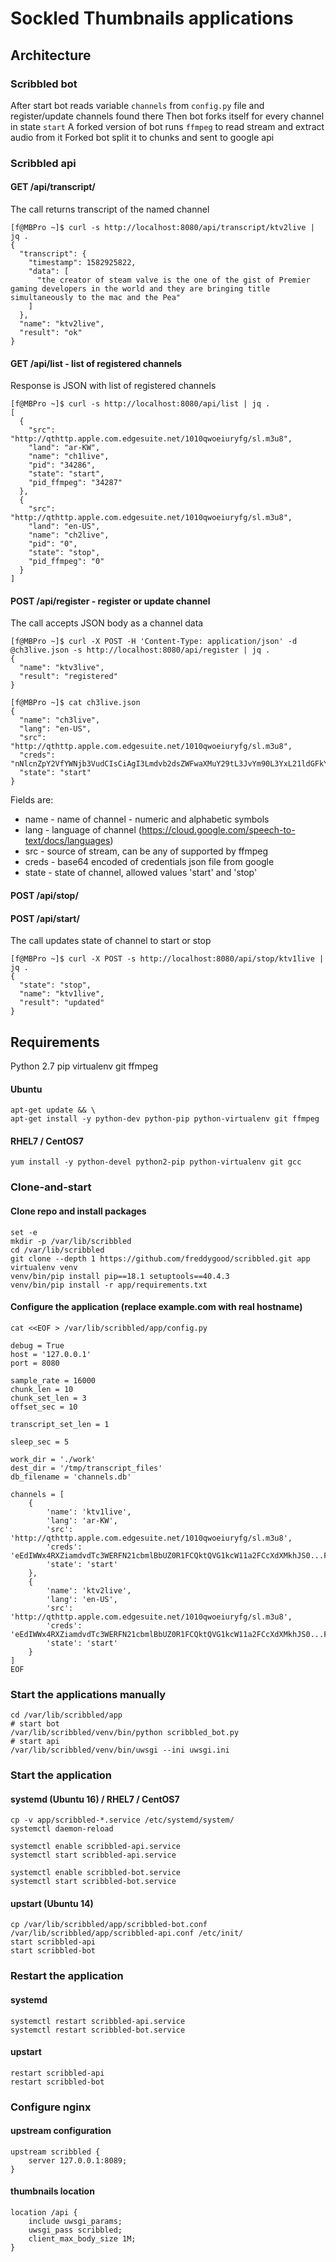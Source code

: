 # Sockled Thumbnails applications

## Architecture

### Scribbled bot

After start bot reads variable `channels` from `config.py` file and register/update channels found there
Then bot forks itself for every channel in state `start`
A forked version of bot runs `ffmpeg` to read stream and extract audio from it
Forked bot split it to chunks and sent to google api

### Scribbled api

#### GET /api/transcript/<bane>

The call returns transcript of the named channel

```
[f@MBPro ~]$ curl -s http://localhost:8080/api/transcript/ktv2live | jq .
{
  "transcript": {
    "timestamp": 1582925822,
    "data": [
      "the creator of steam valve is the one of the gist of Premier gaming developers in the world and they are bringing title simultaneously to the mac and the Pea"
    ]
  },
  "name": "ktv2live",
  "result": "ok"
}
```

#### GET /api/list - list of registered channels

Response is JSON with list of registered channels

```
[f@MBPro ~]$ curl -s http://localhost:8080/api/list | jq .
[
  {
    "src": "http://qthttp.apple.com.edgesuite.net/1010qwoeiuryfg/sl.m3u8",
    "land": "ar-KW",
    "name": "ch1live",
    "pid": "34286",
    "state": "start",
    "pid_ffmpeg": "34287"
  },
  {
    "src": "http://qthttp.apple.com.edgesuite.net/1010qwoeiuryfg/sl.m3u8",
    "land": "en-US",
    "name": "ch2live",
    "pid": "0",
    "state": "stop",
    "pid_ffmpeg": "0"
  }
]
```

#### POST /api/register - register or update channel

The call accepts JSON body as a channel data

```
[f@MBPro ~]$ curl -X POST -H 'Content-Type: application/json' -d @ch3live.json -s http://localhost:8080/api/register | jq .
{
  "name": "ktv3live",
  "result": "registered"
}
```

```
[f@MBPro ~]$ cat ch3live.json
{
  "name": "ch3live",
  "lang": "en-US",
  "src": "http://qthttp.apple.com.edgesuite.net/1010qwoeiuryfg/sl.m3u8",
  "creds": "nNlcnZpY2VfYWNjb3VudCIsCiAgI3Lmdvb2dsZWFwaXMuY29tL3JvYm90L3YxL21ldGFkYXRhL3g1MDkvdXNlci0xJTQwdm9pY2UtcmVjLTI2NjUyMi5pYW0uZ3NlcnZpY2VhY2NvdW50LmNvbSIKfQo=",
  "state": "start"
}
```

Fields are:

* name - name of channel - numeric and alphabetic symbols
* lang - language of channel (https://cloud.google.com/speech-to-text/docs/languages)
* src - source of stream, can be any of supported by ffmpeg
* creds - base64 encoded of credentials json file from google
* state - state of channel, allowed values 'start' and 'stop'

#### POST /api/stop/<channel>
#### POST /api/start/<channel>

The call updates state of channel to start or stop

```
[f@MBPro ~]$ curl -X POST -s http://localhost:8080/api/stop/ktv1live | jq .
{
  "state": "stop",
  "name": "ktv1live",
  "result": "updated"
}
```

## Requirements

Python 2.7
pip
virtualenv
git
ffmpeg

#### Ubuntu

```
apt-get update && \
apt-get install -y python-dev python-pip python-virtualenv git ffmpeg
```

#### RHEL7 / CentOS7

```
yum install -y python-devel python2-pip python-virtualenv git gcc
```

### Clone-and-start

#### Clone repo and install packages

```
set -e
mkdir -p /var/lib/scribbled
cd /var/lib/scribbled
git clone --depth 1 https://github.com/freddygood/scribbled.git app
virtualenv venv
venv/bin/pip install pip==18.1 setuptools==40.4.3
venv/bin/pip install -r app/requirements.txt
```

#### Configure the application (replace example.com with real hostname)

```
cat <<EOF > /var/lib/scribbled/app/config.py

debug = True
host = '127.0.0.1'
port = 8080

sample_rate = 16000
chunk_len = 10
chunk_set_len = 3
offset_sec = 10

transcript_set_len = 1

sleep_sec = 5

work_dir = './work'
dest_dir = '/tmp/transcript_files'
db_filename = 'channels.db'

channels = [
	{
		'name': 'ktv1live',
		'lang': 'ar-KW',
		'src': 'http://qthttp.apple.com.edgesuite.net/1010qwoeiuryfg/sl.m3u8',
		'creds': 'eEdIWWx4RXZiamdvdTc3WERFN21cbmlBbUZ0R1FCQktQVG1kcW11a2FCcXdXMkhJS0...FE=',
		'state': 'start'
	},
	{
		'name': 'ktv2live',
		'lang': 'en-US',
		'src': 'http://qthttp.apple.com.edgesuite.net/1010qwoeiuryfg/sl.m3u8',
		'creds': 'eEdIWWx4RXZiamdvdTc3WERFN21cbmlBbUZ0R1FCQktQVG1kcW11a2FCcXdXMkhJS0...FE=',
		'state': 'start'
	}
]
EOF
```

### Start the applications manually

```
cd /var/lib/scribbled/app
# start bot
/var/lib/scribbled/venv/bin/python scribbled_bot.py
# start api
/var/lib/scribbled/venv/bin/uwsgi --ini uwsgi.ini
```

### Start the application

#### systemd (Ubuntu 16) / RHEL7 / CentOS7

```
cp -v app/scribbled-*.service /etc/systemd/system/
systemctl daemon-reload

systemctl enable scribbled-api.service
systemctl start scribbled-api.service

systemctl enable scribbled-bot.service
systemctl start scribbled-bot.service
```

#### upstart (Ubuntu 14)

```
cp /var/lib/scribbled/app/scribbled-bot.conf /var/lib/scribbled/app/scribbled-api.conf /etc/init/
start scribbled-api
start scribbled-bot
```

### Restart the application

#### systemd

```
systemctl restart scribbled-api.service
systemctl restart scribbled-bot.service
```

#### upstart

```
restart scribbled-api
restart scribbled-bot
```

### Configure nginx

#### upstream configuration

```
upstream scribbled {
    server 127.0.0.1:8089;
}
```


#### thumbnails location

```
location /api {
    include uwsgi_params;
    uwsgi_pass scribbled;
    client_max_body_size 1M;
}
```
